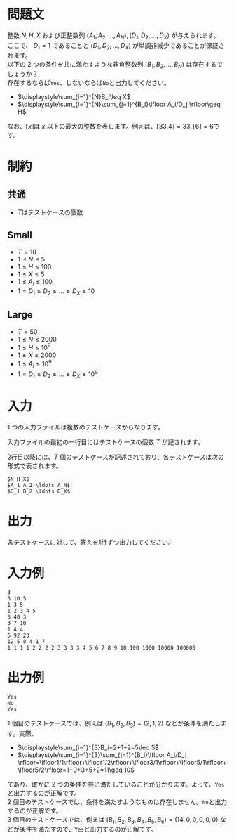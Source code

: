 # 問題文

整数 $N,H,X$ および正整数列 $(A_1,A_2,\ldots,A_N),(D_1,D_2,\ldots,D_X)$ が与えられます。   
ここで、 $D_1=1$ であることと $(D_1,D_2,\ldots,D_X)$ が単調非減少であることが保証されます。  
以下の $2$ つの条件を共に満たすような非負整数列 $(B_1,B_2,...,B_N)$ は存在するでしょうか？  
存在するならば`Yes`、しないならば`No`と出力してください。  
* $\displaystyle\sum_{i=1}^{N}B_i\leq X$
* $\displaystyle\sum_{i=1}^{N}\sum_{j=1}^{B_i}\lfloor A_i/D_j \rfloor\geq H$  
  
  
なお、$\lfloor x \rfloor$は $x$ 以下の最大の整数を表します。例えば、$\lfloor 33.4 \rfloor=33,\lfloor 6 \rfloor=6$です。 


# 制約
## 共通
* $T$はテストケースの個数


## Small
* $T=10$
* $1\leq N\leq 5$
* $1\leq H\leq 100$
* $1\leq X\leq 5$
* $1\leq A_i\leq 100$
* $1=D_1\leq D_2\leq ...\leq D_X \leq10$
## Large
* $T=50$
* $1\leq N\leq 2000$
* $1\leq H\leq 10^9$
* $1\leq X\leq 2000$
* $1\leq A_i\leq 10^9$
* $1=D_1\leq D_2\leq ...\leq D_X \leq10^9$

# 入力
1 つの入力ファイルは複数のテストケースからなります。

入力ファイルの最初の一行目にはテストケースの個数 $T$ が記されます。

2行目以降には、$T$ 個のテストケースが記述されており、各テストケースは次の形式で表されます。


```
$N H X$
$A_1 A_2 \ldots A_N$
$D_1 D_2 \ldots D_X$

```

# 出力
各テストケースに対して、答えを1行ずつ出力してください。

# 入力例
```
3
3 10 5
1 3 5
1 2 3 4 5
3 40 3
3 7 10
1 4 4
6 92 23
12 5 8 4 1 7
1 1 1 1 2 2 2 2 3 3 3 3 4 5 6 7 8 9 10 100 1000 10000 100000
```

# 出力例
```
Yes
No
Yes
```
 $1$ 個目のテストケースでは、例えば $(B_1,B_2,B_3)=(2,1,2)$ などが条件を満たします。実際、  
* $\displaystyle\sum_{i=1}^{3}B_i=2+1+2=5\leq 5$
* $\displaystyle\sum_{i=1}^{3}\sum_{j=1}^{B_i}\lfloor A_i/D_j \rfloor=\lfloor1/1\rfloor+\lfloor1/2\rfloor+\lfloor3/1\rfloor+\lfloor5/1\rfloor+\lfloor5/2\rfloor=1+0+3+5+2=11\geq 10$  
  
であり、確かに $2$ つの条件を共に満たしていることが分かります。よって、`Yes`と出力するのが正解です。  
 $2$ 個目のテストケースでは、条件を満たすようなものは存在しません。`No`と出力するのが正解です。  
 $3$ 個目のテストケースでは、例えば $(B_1,B_2,B_3,B_4,B_5,B_6)=(14,0,0,0,0,0)$ などが条件を満たすので、`Yes`と出力するのが正解です。
